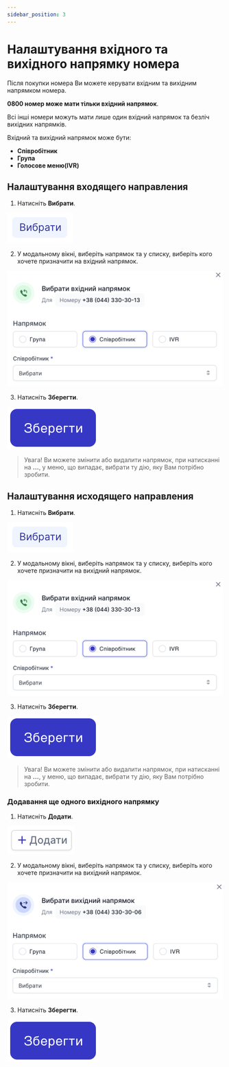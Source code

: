 ```yaml
---
sidebar_position: 3
---
```


# Налаштування вхідного та вихідного напрямку номера

Після покупки номера Ви можете керувати вхідним та вихідним напрямком номера.

**0800 номер може мати тільки вхідний напрямок**.

Всі інші номери можуть мати лише один вхідний напрямок та безліч вихідних напрямків.

Вхідний та вихідний напрямок може бути:
- **Співробітник**
- **Група**
- **Голосове меню(IVR)**

## Налаштування входящего направления

1. Натисніть **Вибрати**.

![](../../img/call-processing/i-numbers-13.svg)

2. У модальному вікні, виберіть напрямок та у списку, виберіть кого хочете призначити на вхідний напрямок.

![](../../img/call-processing/i-numbers-14.svg)

3. Натисніть **Зберегти**.

![](../../img/call-processing/i-numbers-15.svg)

> Увага! Ви можете змінити або видалити напрямок, при натисканні на **...**, у меню, що випадає, вибрати ту дію, яку Вам потрібно зробити.

## Налаштування исходящего направления

1. Натисніть **Вибрати**.

![](../../img/call-processing/i-numbers-13.svg)

2. У модальному вікні, виберіть напрямок та у списку, виберіть кого хочете призначити на вихідний напрямок.

![](../../img/call-processing/i-numbers-14.svg)

3. Натисніть **Зберегти**.

![](../../img/call-processing/i-numbers-15.svg)

> Увага! Ви можете змінити або видалити напрямок, при натисканні на **...**, у меню, що випадає, вибрати ту дію, яку Вам потрібно зробити.

### Додавання ще одного вихідного напрямку

1. Натисніть **Додати**.

![](../../img/call-processing/i-numbers-16.svg)

2. У модальному вікні, виберіть напрямок та у списку, виберіть кого хочете призначити на вихідний напрямок.

![](../../img/call-processing/i-numbers-18.svg)

3. Натисніть **Зберегти**.

![](../../img/call-processing/i-numbers-15.svg)
